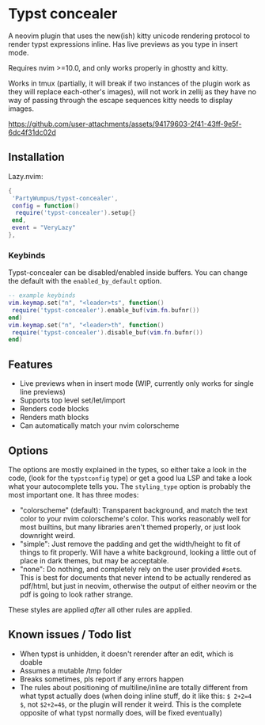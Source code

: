 # Typst concealer

A neovim plugin that uses the new(ish) kitty unicode rendering protocol to render typst expressions inline.
Has live previews as you type in insert mode.

Requires nvim >=10.0, and only works properly in ghostty and kitty.

Works in tmux (partially, it will break if two instances of the plugin work as they will replace each-other's images), will not work in zellij as they have no way of passing through the escape sequences kitty needs to display images.

https://github.com/user-attachments/assets/94179603-2f41-43ff-9e5f-6dc4f31dc02d

## Installation
Lazy.nvim:
```lua
{
 'PartyWumpus/typst-concealer',
 config = function()
  require('typst-concealer').setup{}
 end,
 event = "VeryLazy"
},
```

### Keybinds
Typst-concealer can be disabled/enabled inside buffers. You can change the default with the `enabled_by_default` option.
```lua
-- example keybinds
vim.keymap.set("n", "<leader>ts", function()
 require('typst-concealer').enable_buf(vim.fn.bufnr())
end)
vim.keymap.set("n", "<leader>th", function()
 require('typst-concealer').disable_buf(vim.fn.bufnr())
end)
```

## Features
- Live previews when in insert mode (WIP, currently only works for single line previews)
- Supports top level set/let/import
- Renders code blocks
- Renders math blocks
- Can automatically match your nvim colorscheme

## Options
The options are mostly explained in the types, so either take a look in the code, (look for the `typstconfig` type) or get a good lua LSP and take a look what your autocomplete tells you.
The `styling_type` option is probably the most important one. It has three modes:
- "colorscheme" (default): Transparent background, and match the text color to your nvim colorscheme's color. This works reasonably well for most builtins, but many libraries aren't themed properly, or just look downright weird.
- "simple": Just remove the padding and get the width/height to fit of things to fit properly. Will have a white background, looking a little out of place in dark themes, but may be acceptable.
- "none": Do nothing, and completely rely on the user provided `#set`s. This is best for documents that never intend to be actually rendered as pdf/html, but just in neovim, otherwise the output of either neovim or the pdf is going to look rather strange.

These styles are applied *after* all other rules are applied.

## Known issues / Todo list
- When typst is unhidden, it doesn't rerender after an edit, which is doable
- Assumes a mutable /tmp folder
- Breaks sometimes, pls report if any errors happen
- The rules about positioning of multiline/inline are totally different from what typst actually does (when doing inline stuff, do it like this: `$ 2+2=4 $`, not `$2+2=4$`, or the plugin will render it weird. This is the complete opposite of what typst normally does, will be fixed eventually)


